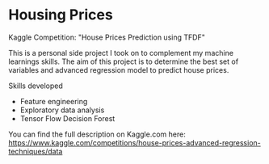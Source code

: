 # Housing Prices
Kaggle Competition: "House Prices Prediction using TFDF"

This is a personal side project I took on to complement my machine learnings skills. 
The aim of this project is to determine the best set of variables and advanced regression model to predict house prices. 

Skills developed
* Feature engineering
* Exploratory data analysis
* Tensor Flow Decision Forest

You can find the full description on Kaggle.com here: https://www.kaggle.com/competitions/house-prices-advanced-regression-techniques/data
